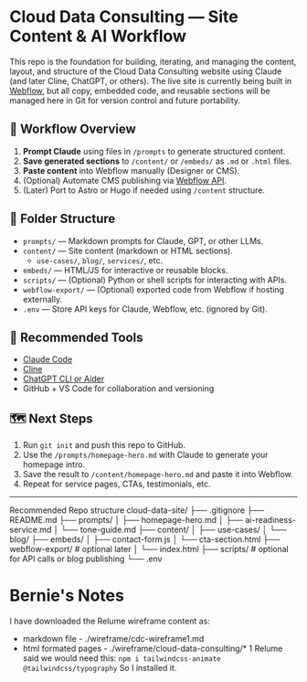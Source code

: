 # Cloud Data Consulting — Site Content & AI Workflow

This repo is the foundation for building, iterating, and managing the content, layout, and structure of the Cloud Data Consulting website using Claude (and later Cline, ChatGPT, or others). The live site is currently being built in [Webflow](https://webflow.com), but all copy, embedded code, and reusable sections will be managed here in Git for version control and future portability.

## 🧠 Workflow Overview

1. **Prompt Claude** using files in `/prompts` to generate structured content.
2. **Save generated sections** to `/content/` or `/embeds/` as `.md` or `.html` files.
3. **Paste content** into Webflow manually (Designer or CMS).
4. (Optional) Automate CMS publishing via [Webflow API](https://developers.webflow.com/docs/api-reference/).
5. (Later) Port to Astro or Hugo if needed using `/content` structure.

## 📁 Folder Structure

- `prompts/` — Markdown prompts for Claude, GPT, or other LLMs.
- `content/` — Site content (markdown or HTML sections).
  - `use-cases/`, `blog/`, `services/`, etc.
- `embeds/` — HTML/JS for interactive or reusable blocks.
- `scripts/` — (Optional) Python or shell scripts for interacting with APIs.
- `webflow-export/` — (Optional) exported code from Webflow if hosting externally.
- `.env` — Store API keys for Claude, Webflow, etc. (ignored by Git).

## 🚀 Recommended Tools

- [Claude Code](https://claude.ai/)
- [Cline](https://github.com/ericmjl/cline)
- [ChatGPT CLI or Aider](https://github.com/paul-gauthier/aider)
- GitHub + VS Code for collaboration and versioning

## 🗺️ Next Steps

1. Run `git init` and push this repo to GitHub.
2. Use the `/prompts/homepage-hero.md` with Claude to generate your homepage intro.
3. Save the result to `/content/homepage-hero.md` and paste it into Webflow.
4. Repeat for service pages, CTAs, testimonials, etc.

---

Recommended Repo structure
cloud-data-site/
├── .gitignore
├── README.md
├── prompts/
│   ├── homepage-hero.md
│   ├── ai-readiness-service.md
│   └── tone-guide.md
├── content/
│   ├── use-cases/
│   └── blog/
├── embeds/
│   ├── contact-form.js
│   └── cta-section.html
├── webflow-export/         # optional later
│   └── index.html
├── scripts/                # optional for API calls or blog publishing
└── .env

# Bernie's Notes
I have downloaded the Relume wireframe content as: 
- markdown file - ./wireframe/cdc-wireframe1.md 
- html formated pages - ./wireframe/cloud-data-consulting/*
  1 Relume said we would need this: `npm i tailwindcss-animate @tailwindcss/typography` 
  So I installed it. 
